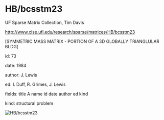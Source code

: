 # HB/bcsstm23

 UF Sparse Matrix Collection, Tim Davis

 http://www.cise.ufl.edu/research/sparse/matrices/HB/bcsstm23

 [SYMMETRIC MASS      MATRIX - PORTION OF A 3D GLOBALLY TRIANGLULAR BLDG]

 id: 73

 date: 1984

 author: J. Lewis

 ed: I. Duff, R. Grimes, J. Lewis

 fields: title A name id date author ed kind

 kind: structural problem

![HB/bcsstm23](http://yifanhu.net/GALLERY/GRAPHS/GIF_SMALL/HB@bcsstm23.gif)

